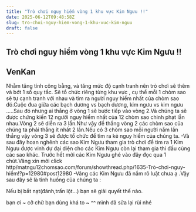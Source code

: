 ```yaml
---
title: "Trò chơi nguy hiểm vòng 1 khu vực Kim Ngưu !!"
date: 2025-06-12T09:48:58Z
slug: tro-choi-nguy-hiem-vong-1-khu-vuc-kim-nguu
draft: false
---
```


## Trò chơi nguy hiểm vòng 1 khu vực Kim Ngưu !!

## VenKan

Nhằm tăng tính công bằng, và tăng mức độ cạnh tranh nên trò chơi sẽ thêm và bớt 1 số quy tắc.
Sẽ  tổ chức riêng từng khu vực , cụ thể mỗi 1 chòm sao sẽ tự cạnh tranh với  nhau và tìm ra người nguy hiểm nhất của chòm sao đó.Cuộc đua giữa các  bạch dương vs bạch dương, kim ngưu vs kim ngưu .....Sau đó nhưng ai  thắng ở vòng 1 sẽ bước tiếp vào vòng 2.Và chúng ta sẽ được chứng kiến 12  người nguy hiểm nhất của 12 chòm sao chinh phạt lẫn nhau.Vòng 2 sẽ diễn  ra 3 lần.Như vậy để thắng vòng 2 các chòm sao của chúng ta phải thắng  ít nhất 2 lần.Nếu có 3 chòm sao mỗi người nắm lần thắng vậy vòng 3 sẽ  được tổ chức để tìm ra kẻ nguy hiểm của chúng ta.
-Và sau đây hoan  nghênh các sao Kim Ngưu tham gia trò chơi để tìm ra 1 Kim Ngưu được  vinh dự đại diện cho các Kim Ngưu còn lại tham gia thi đấu cùng các  sao khác.
Trước hết mời các Kim Ngưu ghé vào đây đọc qua 1 chút.Vâng xin mời click http/matngu12chomsao.com/forum/showthread.php/1635-Trò-chơi-nguy-hiểm!?p=12980#post12980
-Vâng các Kim Ngưu đã nắm rõ luật chưa ạ .Vậy sau đây sẽ là tình huống của chúng ta :

Nếu bị bắt nạt(đánh,trấn lột...) bạn sẽ giải quyết thế nào.
  

bạn ơi ~ cỡ chữ bạn dùng khá to ~ ^^ mình đã sửa lại rùi nhé